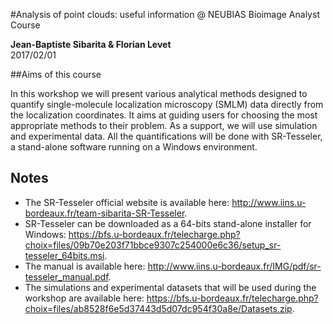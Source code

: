 #Analysis of point clouds: useful information @ NEUBIAS Bioimage Analyst Course

**Jean-Baptiste Sibarita & Florian Levet**  
2017/02/01

##Aims of this course

In this workshop we will present various analytical methods designed to quantify single-molecule localization microscopy (SMLM) data directly from the localization coordinates. It aims at guiding users for choosing the most appropriate methods to their problem. As a support, we will use simulation and experimental data. All the quantifications will be done with SR-Tesseler, a stand-alone software running on a Windows environment.

## Notes

- The SR-Tesseler official website is available here: <http://www.iins.u-bordeaux.fr/team-sibarita-SR-Tesseler>.
- SR-Tesseler can be downloaded as a 64-bits stand-alone installer for Windows: <https://bfs.u-bordeaux.fr/telecharge.php?choix=files/09b70e203f71bbce9307c254000e6c36/setup_sr-tesseler_64bits.msi>.
- The manual is available here: <http://www.iins.u-bordeaux.fr/IMG/pdf/sr-tesseler_manual.pdf>.
- The simulations and experimental datasets that will be used during the workshop are available here: <https://bfs.u-bordeaux.fr/telecharge.php?choix=files/ab8528f6e5d37443d5d07dc954f30a8e/Datasets.zip>.
